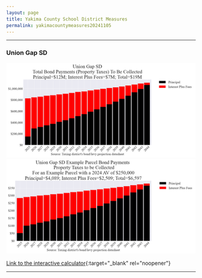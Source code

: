 ```yaml
---
layout: page
title: Yakima County School District Measures
permalink: yakimacountymeasures20241105
---
```


___

### Union Gap SD

![Union Gap SD bond totals chart](pagesManual/LeviesReport/20241105/UnionGap.png "Union Gap SD bond totals chart")
![Union Gap SD bond example parcel chart](pagesManual/LeviesReport/20241105/UnionGapParcel.png "Union Gap SD bond example parcel chart")

[Link to the interactive calculator](calculator_union_gap_20241105_enhanced){:target="_blank" rel="noopener"}

___

